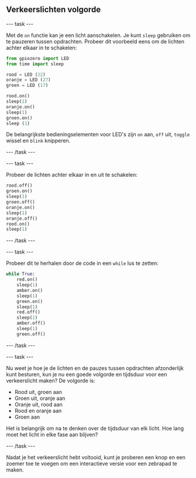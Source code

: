 ## Verkeerslichten volgorde

\--- task \---

Met de `on` functie kan je een licht aanschakelen. Je kunt `sleep` gebruiken om te pauzeren tussen opdrachten. Probeer dit voorbeeld eens om de lichten achter elkaar in te schakelen:

```python
from gpiozero import LED
from time import sleep

rood = LED (22)
oranje = LED (27)
groen = LED (17)

rood.on()
sleep(1)
oranje.on()
sleep(1)
groen.on()
sleep (1)
```

De belangrijkste bedieningselementen voor LED's zijn `on` aan, `off` uit, `toggle` wissel en `blink` knipperen.

\--- /task \---

\--- task \---

Probeer de lichten achter elkaar in en uit te schakelen:

```python
rood.off()
groen.on()
sleep(1)
groen.off()
oranje.on()
sleep(1)
oranje.off()
rood.on()
sleep(1)
```

\--- /task \---

\--- task \---

Probeer dit te herhalen door de code in een `while` lus te zetten:

```python
while True:
    red.on()
    sleep(1)
    amber.on()
    sleep(1)
    green.on()
    sleep(1)
    red.off()
    sleep(1)
    amber.off()
    sleep(1)
    green.off()
```

\--- /task \---

\--- task \---

Nu weet je hoe je de lichten en de pauzes tussen opdrachten afzonderlijk kunt besturen, kun je nu een goede volgorde en tijdsduur voor een verkeerslicht maken? De volgorde is:

- Rood uit, groen aan
- Groen uit, oranje aan
- Oranje uit, rood aan
- Rood en oranje aan
- Groen aan

Het is belangrijk om na te denken over de tijdsduur van elk licht. Hoe lang moet het licht in elke fase aan blijven?

\--- /task \---

Nadat je het verkeerslicht hebt voltooid, kunt je proberen een knop en een zoemer toe te voegen om een ​​interactieve versie voor een zebrapad te maken.